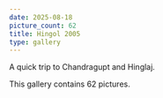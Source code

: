 ```yaml
---
date: 2025-08-18
picture_count: 62
title: Hingol 2005
type: gallery
---
```


A quick trip to Chandragupt and Hinglaj.

This gallery contains 62 pictures.